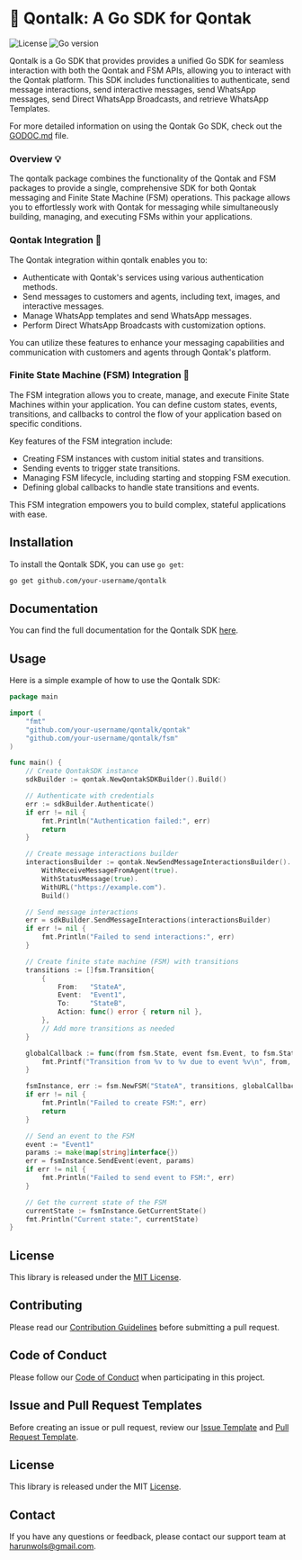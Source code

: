 # :unicorn: Qontalk: A Go SDK for Qontak

![License](https://img.shields.io/badge/license-MIT-blue.svg)
![Go version](https://img.shields.io/badge/go-1.16%2B-blue.svg)

Qontalk is a Go SDK that provides provides a unified Go SDK for seamless interaction with both the Qontak and FSM APIs, allowing you to interact with the Qontak platform. This SDK includes functionalities to authenticate, send message interactions, send interactive messages, send WhatsApp messages, send Direct WhatsApp Broadcasts, and retrieve WhatsApp Templates.

For more detailed information on using the Qontak Go SDK, check out the [GODOC.md](GODOC.md) file.

### Overview :bulb:

The qontalk package combines the functionality of the Qontak and FSM packages to provide a single, comprehensive SDK for both Qontak messaging and Finite State Machine \(FSM\) operations. This package allows you to effortlessly work with Qontak for messaging while simultaneously building, managing, and executing FSMs within your applications.

### Qontak Integration :cactus:

The Qontak integration within qontalk enables you to:

- Authenticate with Qontak's services using various authentication methods.
- Send messages to customers and agents, including text, images, and interactive messages.
- Manage WhatsApp templates and send WhatsApp messages.
- Perform Direct WhatsApp Broadcasts with customization options.

You can utilize these features to enhance your messaging capabilities and communication with customers and agents through Qontak's platform.

### Finite State Machine \(FSM\) Integration :rocket:

The FSM integration allows you to create, manage, and execute Finite State Machines within your application. You can define custom states, events, transitions, and callbacks to control the flow of your application based on specific conditions.

Key features of the FSM integration include:

- Creating FSM instances with custom initial states and transitions.
- Sending events to trigger state transitions.
- Managing FSM lifecycle, including starting and stopping FSM execution.
- Defining global callbacks to handle state transitions and events.

This FSM integration empowers you to build complex, stateful applications with ease.

## Installation

To install the Qontalk SDK, you can use `go get`:

```sh
go get github.com/your-username/qontalk
```

## Documentation

You can find the full documentation for the Qontalk SDK [here](https://pkg.go.dev/github.com/maskentir/qontalk).

## Usage

Here is a simple example of how to use the Qontalk SDK:

```go
package main

import (
    "fmt"
    "github.com/your-username/qontalk/qontak"
    "github.com/your-username/qontalk/fsm"
)

func main() {
    // Create QontakSDK instance
    sdkBuilder := qontak.NewQontakSDKBuilder().Build()

    // Authenticate with credentials
    err := sdkBuilder.Authenticate()
    if err != nil {
        fmt.Println("Authentication failed:", err)
        return
    }

    // Create message interactions builder
    interactionsBuilder := qontak.NewSendMessageInteractionsBuilder().
        WithReceiveMessageFromAgent(true).
        WithStatusMessage(true).
        WithURL("https://example.com").
        Build()

    // Send message interactions
    err = sdkBuilder.SendMessageInteractions(interactionsBuilder)
    if err != nil {
        fmt.Println("Failed to send interactions:", err)
    }

    // Create finite state machine (FSM) with transitions
    transitions := []fsm.Transition{
        {
            From:   "StateA",
            Event:  "Event1",
            To:     "StateB",
            Action: func() error { return nil },
        },
        // Add more transitions as needed
    }

    globalCallback := func(from fsm.State, event fsm.Event, to fsm.State, params map[string]interface{}) {
        fmt.Printf("Transition from %v to %v due to event %v\n", from, to, event)
    }

    fsmInstance, err := fsm.NewFSM("StateA", transitions, globalCallback)
    if err != nil {
        fmt.Println("Failed to create FSM:", err)
        return
    }

    // Send an event to the FSM
    event := "Event1"
    params := make(map[string]interface{})
    err = fsmInstance.SendEvent(event, params)
    if err != nil {
        fmt.Println("Failed to send event to FSM:", err)
    }

    // Get the current state of the FSM
    currentState := fsmInstance.GetCurrentState()
    fmt.Println("Current state:", currentState)
}
```

## License

This library is released under the [MIT License](LICENSE).

## Contributing

Please read our [Contribution Guidelines](CONTRIBUTE.md) before submitting a pull request.

## Code of Conduct

Please follow our [Code of Conduct](CODE_OF_CONDUCT.md) when participating in this project.

## Issue and Pull Request Templates

Before creating an issue or pull request, review our [Issue Template](ISSUE_TEMPLATE.md) and [Pull Request Template](PULL_REQUEST_TEMPLATE.md).

## License

This library is released under the MIT [License](LICENSE).

## Contact

If you have any questions or feedback, please contact our support team at harunwols@gmail.com.
